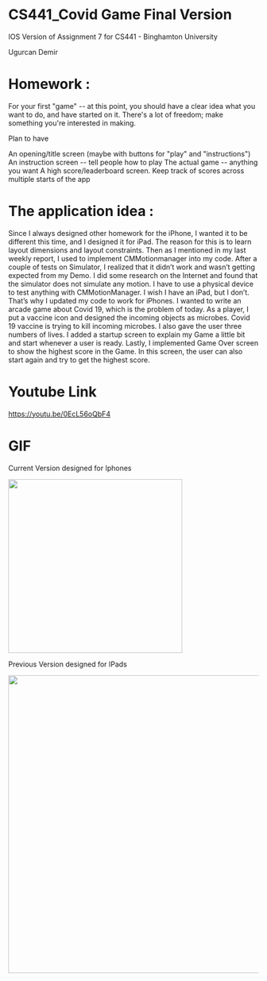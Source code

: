 # CS441_Covid Game Final Version

IOS Version of Assignment 7 for CS441 - Binghamton University

Ugurcan Demir

# Homework : 

For your first "game" -- at this point, you should have a clear idea what you want to do, and have started on it.  There's a lot of freedom; make something you're interested in making.

Plan to have

An opening/title screen (maybe with buttons for "play" and "instructions")
An instruction screen -- tell people how to play
The actual game -- anything you want
A high score/leaderboard screen.  Keep track of scores across multiple starts of the app


# The application idea : 
 
 
Since I always designed other homework for the iPhone, I wanted it to be different this time, and I designed it for iPad. The reason for this is to learn layout dimensions and layout constraints.
Then as I mentioned in my last weekly report, I used to implement CMMotionmanager into my code. After a couple of tests on Simulator, I realized that it didn’t work and wasn’t getting expected from my Demo. I did some research on the Internet and found that the simulator does not simulate any motion. I have to use a physical device to test anything with CMMotionManager. I wish I have an iPad, but I don’t. That’s why I updated my code to work for iPhones.
I wanted to write an arcade game about Covid 19, which is the problem of today. As a player, I put a vaccine icon and designed the incoming objects as microbes. Covid 19 vaccine is trying to kill incoming microbes. I also gave the user three numbers of lives. 
I added a startup screen to explain my Game a little bit and start whenever a user is ready. Lastly, I implemented Game Over screen to show the highest score in the Game. In this screen, the user can also start again and try to get the highest score.
 
 
# Youtube Link

https://youtu.be/0EcL56oQbF4

  
# GIF
Current Version designed for Iphones

<img src="http://g.recordit.co/d0Di9zuNdN.gif" width=350 ><br>



Previous Version designed for IPads

<img src="http://g.recordit.co/VaCIQHWY4a.gif" width=800 height= 600><br>
